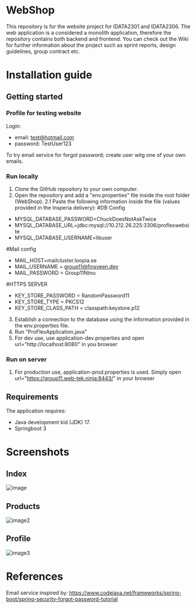# WebShop
This repository is for the website project for IDATA2301 and IDATA2306. The web application is a considered a monolith application, therefore the repository contains both backend and frontend. You can check out the Wiki for further information about the project such as sprint reports, design guidelines, group contract etc.

# Installation guide

## Getting started

### Profile for testing website
Login:
- email: test@hotmail.com
- password: TestUser123

To try email service for forgot password; create user witg one of your own emails.

### Run locally
1.  Clone the GitHub repository to your own computer.
2.  Open the repository and add a "env.properties" file inside the root folder (WebShop). 2.1 Paste the following information inside the file (values provided in the Insperia delivery):
#DB Config
- MYSQL_DATABASE_PASSWORD=ChuckDoesNotAskTwice
- MYSQL_DATABASE_URL=jdbc:mysql://10.212.26.225:3306/proflexwebsite
- MYSQL_DATABASE_USERNAME=libuser

#Mail config
- MAIL_HOST=mailcluster.loopia.se
- MAIL_USERNAME = group11@finsveen.dev
- MAIL_PASSWORD = Group11Ntnu

#HTTPS SERVER
- KEY_STORE_PASSWORD = RandomPassword11
- KEY_STORE_TYPE = PKCS12
- KEY_STORE_CLASS_PATH = classpath:keystore.p12
3.  Establish a connection to the database using the information provided in the env.properties file.
4.  Run "ProFlexApplication.java"
5.  For dev use, use application-dev.properties and open url="http://localhost:8080" in you browser

### Run on server
1.  For production use, application-prod.properties is used. Simply open url="https://group11.web-tek.ninja:8443/" in your browser

## Requirements

The application requires:
- Java development kid (JDK) 17. 
- Springboot 3

# Screenshots

## Index 
![image](https://github.com/IDATA2301-Webteknologi-Gruppe11/WebShop/assets/101704813/1d61e22d-4557-45cf-a9e3-971c174f950e)

## Products
![image2](https://github.com/IDATA2301-Webteknologi-Gruppe11/WebShop/assets/101704813/5bdc3ed0-a8d8-416e-9f61-ec9a69344585)

## Profile
![image3](https://github.com/IDATA2301-Webteknologi-Gruppe11/WebShop/assets/101704813/b9b8efc6-b3a6-441c-8586-0d3203ffe3a5)

# References
Email service inspired by: https://www.codejava.net/frameworks/spring-boot/spring-security-forgot-password-tutorial